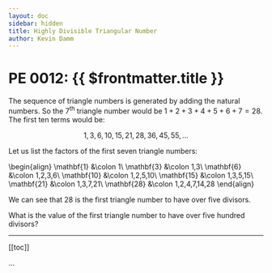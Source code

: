 ```yaml
---
layout: doc
sidebar: hidden
title: Highly Divisible Triangular Number
author: Kevin Damm
---
```


# PE 0012: {{ $frontmatter.title }}

<pe100-problem n="12">

The sequence of triangle numbers is generated by adding the natural numbers.
So the $7$<sup>th</sup> triangle number would be
$1 + 2 + 3 + 4 + 5 + 6 + 7 = 28$.
The first ten terms would be:

$$1, 3, 6, 10, 15, 21, 28, 36, 45, 55, \dots$$

Let us list the factors of the first seven triangle numbers:

\begin{align}
\mathbf{1}  &\colon 1\\
\mathbf{3}  &\colon 1,3\\
\mathbf{6}  &\colon 1,2,3,6\\
\mathbf{10} &\colon 1,2,5,10\\
\mathbf{15} &\colon 1,3,5,15\\
\mathbf{21} &\colon 1,3,7,21\\
\mathbf{28} &\colon 1,2,4,7,14,28
\end{align}

We can see that $28$ is the first triangle number to have over five divisors.

What is the value of the first triangle number to have over five hundred divisors?

</pe100-problem>

---

[[toc]]


<script setup lang="ts">
</script>

...


<style>
</style>
